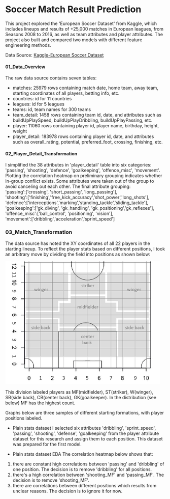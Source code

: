 # Soccer Match Result Prediction

This project explored the 'European Soccer Dataset' from Kaggle, which includes lineups and results of +25,000 matches in European leagues, from Seasons 2008 to 2016, as well as team attributes and player attributes. The project also built and compared two models with different feature engineering methods.

Data Source: [Kaggle-European Soccer Dataset](https://www.kaggle.com/datasets/hugomathien/soccer)

#### 01_Data_Overview

The raw data source contains seven tables:
- matches: 25979 rows containing match date,  home team, away team, starting coordinates of all players, betting info, etc.
- countries: id for 11 countries
- leagues: id for 5 leagues
- teams: id, team names for 300 teams
- team_detail: 1458 rows containing team id, date, and attributes such as buildUpPlaySpeed, 	buildUpPlayDribbling, buildUpPlayPassing, etc.
- player: 11060 rows containing player id, player name, birthday, height, weight
- player_detail: 183978 rows containing player id, date, and attributes such as overall_rating, potential, preferred_foot, crossing, finishing, etc.

  
#### 02_Player_Detail_Transformation

I simplified the 38 attributes in 'player_detail' table into six categories: 'passing', 'shooting', 'defence', 'goalkeeping', 'offence_misc', 'movement'.
Plotting the correlation heatmap on preliminary grouping indicates whether in-group conflict exists. Some attributes were taken out of the group to avoid canceling out each other.
[](https://github.com/lorihe/Springboard-Capstone2---European-Soccer-Data/blob/main/imgs/02-1.PNG?raw=true)
The final attribute grouping: \
    'passing':['crossing', 'short_passing', 'long_passing'], \
    'shooting':['finishing','free_kick_accuracy','shot_power','long_shots'], \
    'defence':['interceptions','marking','standing_tackle','sliding_tackle'], \
    'goalkeeping':['gk_diving', 'gk_handling', 'gk_positioning','gk_reflexes'], \
    'offence_misc':['ball_control', 'positioning', 'vision'], \
    'movement':['dribbling','acceleration','sprint_speed'] 

### 03_Match_Transformation





The data source has noted the XY coordinates of all 22 players in the starting lineup. To reflect the player stats based on different positions, I took an arbitrary move by dividing the field into positions as shown below:

   ![formation](https://github.com/lorihe/Springboard-Capstone2---European-Soccer-Data/blob/main/imgs/Positions.jpg?raw=true)

This division labeled players as MF(midfielder), ST(striker), W(winger), SB(side back), CB(center back), GK(goalkeeper). In the distribution (see below) MF has the highest count.

Graphs below are three samples of different starting formations, with player positions labeled.

- Plain stats dataset
I selected six attributes 'dribbling', 'sprint_speed', 'passing', 'shooting', 'defense', 'goalkeeping' from the player attribute dataset for this research and assign them to each position. This dataset was prepared for the first model.

- Plain stats dataset EDA
The correlation heatmap below shows that:
1. there are constant high correlations between 'passing' and 'dribbling' of one position. The decision is to remove 'dribbling' for all positions.
2. there's a high correlation between 'shooting_MF' and 'passing_MF'. The decision is to remove 'shooting_MF'.
3. there are correlations between different positions which results from unclear reasons. The decision is to ignore it for now.







